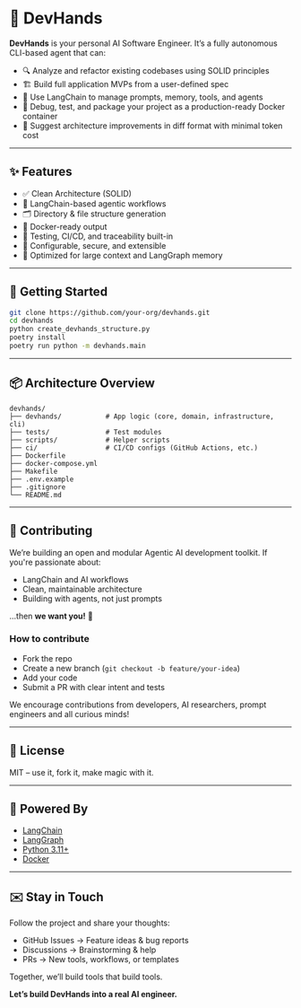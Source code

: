 # 🤖 DevHands

**DevHands** is your personal AI Software Engineer. It’s a fully autonomous CLI-based agent that can:

- 🔍 Analyze and refactor existing codebases using SOLID principles
- 🏗️ Build full application MVPs from a user-defined spec
- 🧠 Use LangChain to manage prompts, memory, tools, and agents
- 🧪 Debug, test, and package your project as a production-ready Docker container
- 📁 Suggest architecture improvements in diff format with minimal token cost

---

## ✨ Features

- ✅ Clean Architecture (SOLID)
- 🔧 LangChain-based agentic workflows
- 🗂️ Directory & file structure generation
- 🐳 Docker-ready output
- 🧪 Testing, CI/CD, and traceability built-in
- 🔐 Configurable, secure, and extensible
- 🧠 Optimized for large context and LangGraph memory

---

## 🚀 Getting Started

```bash
git clone https://github.com/your-org/devhands.git
cd devhands
python create_devhands_structure.py
poetry install
poetry run python -m devhands.main
```

---

## 📦 Architecture Overview

```text
devhands/
├── devhands/           # App logic (core, domain, infrastructure, cli)
├── tests/              # Test modules
├── scripts/            # Helper scripts
├── ci/                 # CI/CD configs (GitHub Actions, etc.)
├── Dockerfile
├── docker-compose.yml
├── Makefile
├── .env.example
├── .gitignore
└── README.md
```

---

## 👥 Contributing

We’re building an open and modular Agentic AI development toolkit. If you're passionate about:

- LangChain and AI workflows
- Clean, maintainable architecture
- Building with agents, not just prompts

...then **we want you!** 💙

### How to contribute

- Fork the repo
- Create a new branch (`git checkout -b feature/your-idea`)
- Add your code
- Submit a PR with clear intent and tests

We encourage contributions from developers, AI researchers, prompt engineers and all curious minds!

---

## 📄 License

MIT – use it, fork it, make magic with it.

---

## 🧠 Powered By

- [LangChain](https://www.langchain.com/)
- [LangGraph](https://www.langchain.com/langgraph)
- [Python 3.11+](https://www.python.org/)
- [Docker](https://www.docker.com/)

---

## ✉️ Stay in Touch

Follow the project and share your thoughts:

- GitHub Issues → Feature ideas & bug reports
- Discussions → Brainstorming & help
- PRs → New tools, workflows, or templates

Together, we’ll build tools that build tools.

**Let’s build DevHands into a real AI engineer.**

